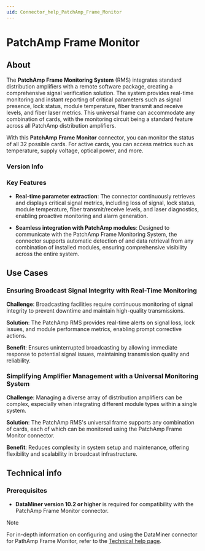 ```yaml
---
uid: Connector_help_PatchAmp_Frame_Monitor
---
```


# PatchAmp Frame Monitor

## About

The **PatchAmp Frame Monitoring System** (RMS) integrates standard distribution amplifiers with a remote software package, creating a comprehensive signal verification solution. The system provides real-time monitoring and instant reporting of critical parameters such as signal presence, lock status, module temperature, fiber transmit and receive levels, and fiber laser metrics. This universal frame can accommodate any combination of cards, with the monitoring circuit being a standard feature across all PatchAmp distribution amplifiers.

With this **PatchAmp Frame Monitor** connector, you can monitor the status of all 32 possible cards. For active cards, you can access metrics such as temperature, supply voltage, optical power, and more.

### Version Info

### Key Features

- **Real-time parameter extraction**: The connector continuously retrieves and displays critical signal metrics, including loss of signal, lock status, module temperature, fiber transmit/receive levels, and laser diagnostics, enabling proactive monitoring and alarm generation.

- **Seamless integration with PatchAmp modules**: Designed to communicate with the PatchAmp Frame Monitoring System, the connector supports automatic detection of and data retrieval from any combination of installed modules, ensuring comprehensive visibility across the entire system.

## Use Cases

### Ensuring Broadcast Signal Integrity with Real-Time Monitoring

**Challenge**: Broadcasting facilities require continuous monitoring of signal integrity to prevent downtime and maintain high-quality transmissions.

**Solution**: The PatchAmp RMS provides real-time alerts on signal loss, lock issues, and module performance metrics, enabling prompt corrective actions.

**Benefit**: Ensures uninterrupted broadcasting by allowing immediate response to potential signal issues, maintaining transmission quality and reliability.

### Simplifying Amplifier Management with a Universal Monitoring System

**Challenge**: Managing a diverse array of distribution amplifiers can be complex, especially when integrating different module types within a single system.

**Solution**: The PatchAmp RMS's universal frame supports any combination of cards, each of which can be monitored using the PatchAmp Frame Monitor connector.

**Benefit**: Reduces complexity in system setup and maintenance, offering flexibility and scalability in broadcast infrastructure.

## Technical info

### Prerequisites

- **DataMiner version 10.2 or higher** is required for compatibility with the PatchAmp Frame Monitor connector.

> [!NOTE]
> For in-depth information on configuring and using the DataMiner connector for PathAmp Frame Monitor, refer to the [Technical help page](xref:Connector_help_PatchAmp_Frame_Monitor_Technical).
